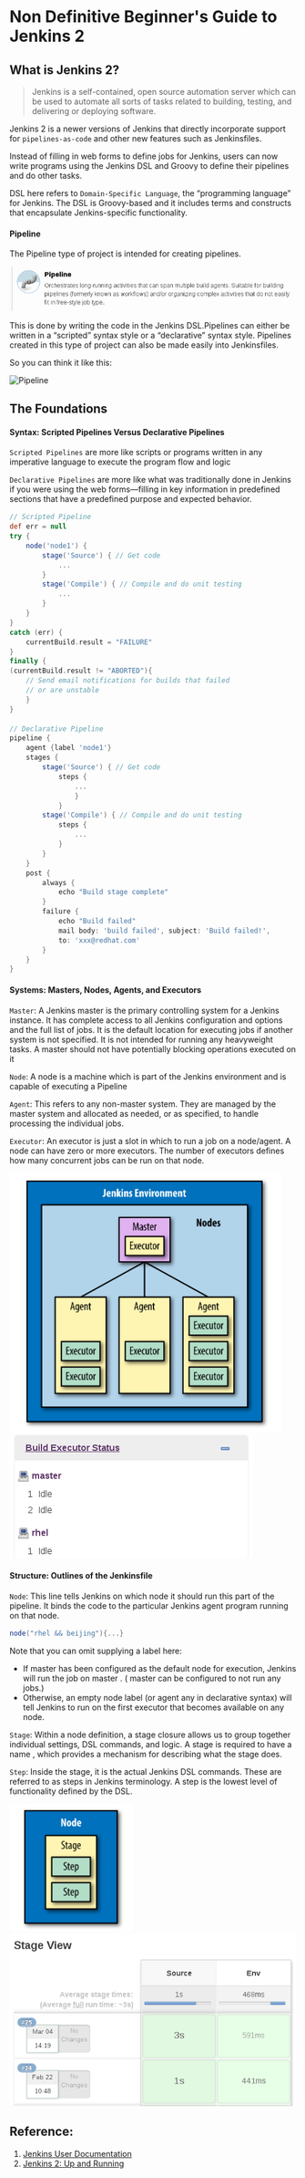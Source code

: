 # Non Definitive Beginner's Guide to Jenkins 2

## What is Jenkins 2?
> Jenkins is a self-contained, open source automation server which can
> be used to automate all sorts of tasks related to building, testing,
> and delivering or deploying software.

Jenkins 2 is a newer versions of Jenkins that directly incorporate support for
`pipelines-as-code` and other new features such as Jenkinsfiles.

Instead of filling in web forms to define jobs for Jenkins, users can now write programs using the Jenkins DSL and Groovy to define their pipelines and do other tasks.

DSL here refers to `Domain-Specific Language`, the “programming language” for Jenkins. The DSL is Groovy-based and it includes terms and constructs that encapsulate Jenkins-specific functionality.

#### Pipeline

The Pipeline type of project is intended for creating pipelines.


![Pipeline](images/Pipeline.png)

This is done by writing the code in the Jenkins DSL.Pipelines can either be written in a “scripted” syntax style or a “declarative” syntax style. Pipelines created in this type of project can also be made easily into Jenkinsfiles.

So you can think it like this:

 ![Pipeline](http://chart.googleapis.com/chart?cht=tx&chl=%5CLarge%20Pipeline=%20Workflow%5Capprox%20Jenkinsfile)

## The Foundations

#### Syntax: Scripted Pipelines Versus Declarative Pipelines
`Scripted Pipelines` are more like scripts or programs
written in any imperative language to execute the program flow and logic

`Declarative Pipelines` are more like what was traditionally done in Jenkins if you were using the web forms—filling in key information in predefined sections that have a predefined purpose and expected behavior. 

```groovy
// Scripted Pipeline
def err = null
try {
    node('node1') {
        stage('Source') { // Get code
            ...
        }
        stage('Compile') { // Compile and do unit testing
            ...
        }
    }
}
catch (err) {
    currentBuild.result = "FAILURE"
}
finally {
(currentBuild.result != "ABORTED"){
    // Send email notifications for builds that failed
    // or are unstable
    }
}

// Declarative Pipeline
pipeline {
    agent {label 'node1'}
    stages {
        stage('Source') { // Get code
            steps {
                ...
                }
            }
        stage('Compile') { // Compile and do unit testing
            steps {
                ...
            }
        }
    }
    post {
        always {
            echo "Build stage complete"
        }
        failure {
            echo "Build failed"
            mail body: 'build failed', subject: 'Build failed!',
            to: 'xxx@redhat.com'
        }
    }
}
```

#### Systems: Masters, Nodes, Agents, and Executors

`Master`: A Jenkins master is the primary controlling system for a Jenkins instance. It has complete access to all Jenkins configuration and options and the full list of jobs. It is the default location for executing jobs if another system is not specified.
It is not intended for running any heavyweight tasks. 
A master should not have potentially blocking operations executed on it

`Node`: A node is a machine which is part of the Jenkins environment and is capable of executing a Pipeline

`Agent`: This refers to any non-master system. They are managed by the master system and allocated as needed, or as specified, to handle processing the individual jobs.

`Executor`: An executor is just a slot in which to run a job on a node/agent. A node can have zero or more executors. The number of executors defines how many concurrent jobs can be run on that node.

![Types of systems involved in doing work in Jenkins](images/Systems_in_Jenkins.png)
![Executor](images/Executor.png)

#### Structure: Outlines of the Jenkinsfile

`Node`: This line tells Jenkins on which node it should run this part of the pipeline. It binds
the code to the particular Jenkins agent program running on that node.
```groovy
node("rhel && beijing"){...}
```
Note that you can omit supplying a label here:
 - If master has been configured as the default node for execution, Jenkins will run the job on master . ( master can be configured to not run any jobs.)
 - Otherwise, an empty node label (or agent any in declarative syntax) will tell Jenkins to run on the first executor that becomes available on any node.

`Stage`: Within a node definition, a stage closure allows us to group together individual settings, DSL commands, and logic. A stage is required to have a name , which provides a mechanism for describing what the stage does.

`Step`: Inside the stage, it is the actual Jenkins DSL commands. These are referred to as steps in Jenkins terminology. A step is the lowest level of functionality defined by the DSL. 

![Relationship between nodes stages and steps](images/Relationship_between_nodes_stages_steps.png)
![Stage view](images/Stage_view.png)

## Reference:

 1. [Jenkins User Documentation](https://jenkins.io/doc/)
 2. [Jenkins 2: Up and Running](https://www.oreilly.com/library/view/jenkins-2-up/9781491979587/)
